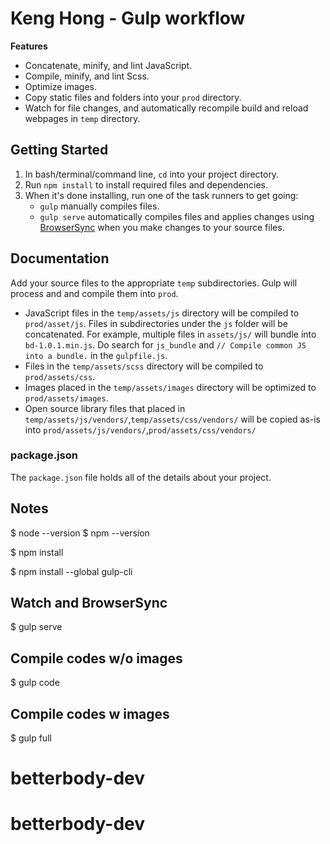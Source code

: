 # Keng Hong - Gulp workflow #

**Features**
- Concatenate, minify, and lint JavaScript.
- Compile, minify, and lint Scss.
- Optimize images.
- Copy static files and folders into your `prod` directory.
- Watch for file changes, and automatically recompile build and reload webpages in `temp` directory.

## Getting Started
1. In bash/terminal/command line, `cd` into your project directory.
2. Run `npm install` to install required files and dependencies.
3. When it's done installing, run one of the task runners to get going:
	- `gulp` manually compiles files.
	- `gulp serve` automatically compiles files and applies changes using [BrowserSync](https://browsersync.io/) when you make changes to your source files.

## Documentation
Add your source files to the appropriate `temp` subdirectories. Gulp will process and and compile them into `prod`.

- JavaScript files in the `temp/assets/js` directory will be compiled to `prod/asset/js`. Files in subdirectories under the `js` folder will be concatenated. For example, multiple files in `assets/js/` will bundle into `bd-1.0.1.min.js`. Do search for `js_bundle` and `// Compile common JS into a bundle.` in the `gulpfile.js`.
- Files in the `temp/assets/scss` directory will be compiled to `prod/assets/css`.
- Images placed in the `temp/assets/images` directory will be optimized to `prod/assets/images`.
- Open source library files that placed in `temp/assets/js/vendors/`,`temp/assets/css/vendors/` will be copied as-is into `prod/assets/js/vendors/`,`prod/assets/css/vendors/`

### package.json
The `package.json` file holds all of the details about your project.

## Notes
$ node --version
$ npm --version

$ npm install

$ npm install --global gulp-cli

## Watch and BrowserSync
$ gulp serve

## Compile codes w/o images
$ gulp code 

## Compile codes w images
$ gulp full 

<!-- ## License -->
<!-- The code is available under the [MIT License](LICENSE.md). -->
# betterbody-dev
# betterbody-dev
